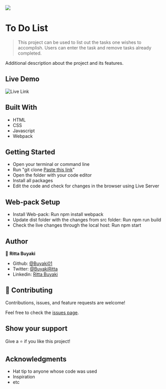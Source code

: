 ![](https://img.shields.io/badge/Microverse-blueviolet)

# To Do List

> This project can be used to list out the tasks one wishes to accomplish. Users can enter the task and remove tasks already completed.

Additional description about the project and its features.

## Live Demo
![Live Link](https://buyaki01.github.io/to_do_list/)

## Built With

- HTML
- CSS
- Javascript
- Webpack

## Getting Started
- Open your terminal or command line
- Run "git clone [Paste this link](git@github.com:Buyaki01/to_do_list.git)"
- Open the folder with your code editor
- Install all packages
- Edit the code and check for changes in the browser using Live Server

## Web-pack Setup
- Install Web-pack: Run npm install webpack
- Update dist folder with the changes from src folder: Run npm run build
- Check the live changes through the local host: Run npm start

## Author

👤 **Ritta Buyaki**
- Github: [@Buyaki01](https://github.com/Buyaki01)
- Twitter: [ @BuyakiRitta](https://twitter.com/BuyakiRitta)
- Linkedin: [Ritta Buyaki](https://www.linkedin.com/in/ritta-buyaki-b12904128/)

## 🤝 Contributing

Contributions, issues, and feature requests are welcome!

Feel free to check the [issues page](https://github.com/Buyaki01/to_do_list/issues).

## Show your support

Give a ⭐️ if you like this project!

## Acknowledgments

- Hat tip to anyone whose code was used
- Inspiration
- etc
